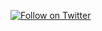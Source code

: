 [![Follow on Twitter](https://img.shields.io/twitter/follow/websecurify.svg?logo=twitter)](https://twitter.com/websecurify)
